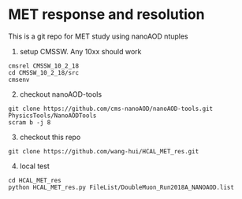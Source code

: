 # MET response and resolution
This is a git repo for MET study using nanoAOD ntuples  

1. setup CMSSW. Any 10xx should work
```
cmsrel CMSSW_10_2_18
cd CMSSW_10_2_18/src
cmsenv
```

2. checkout nanoAOD-tools
```
git clone https://github.com/cms-nanoAOD/nanoAOD-tools.git PhysicsTools/NanoAODTools
scram b -j 8
```

3. checkout this repo
```
git clone https://github.com/wang-hui/HCAL_MET_res.git
```

4. local test
```
cd HCAL_MET_res
python HCAL_MET_res.py FileList/DoubleMuon_Run2018A_NANOAOD.list
```
